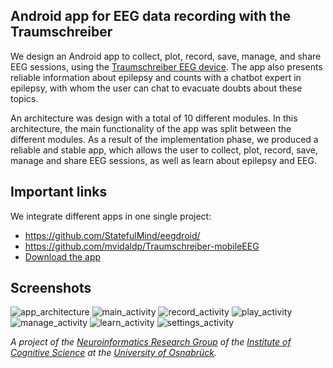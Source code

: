 ## Android app for EEG data recording with the Traumschreiber

We design an Android app to collect, plot, record, save, manage, and share EEG sessions, using the [Traumschreiber EEG device](https://www.traumschreiber.uni-osnabrueck.de/). The app also presents reliable information about epilepsy and counts with a chatbot expert in epilepsy, with whom the user can chat to evacuate doubts about these topics.

An architecture was design with a total of 10 different modules. In this architecture, the main functionality of the app was split between the different modules. As a result of the implementation phase, we produced a reliable and stable app, which allows the user to collect, plot, record, save, manage and share EEG sessions, as well as learn about epilepsy and EEG.

## Important links
We integrate different apps in one single project:
- https://github.com/StatefulMind/eegdroid/
- https://github.com/mvidaldp/Traumschreiber-mobileEEG
- [Download the app]()

## Screenshots

![app_architecture](./images/architecture.png)
![main_activity](./images/main_menu.png)
![record_activity](./images/record_recording.png)
![play_activity](./images/play_speeds.png)
![manage_activity](./images/manage_share.png)
![learn_activity](./images/learn_more.png)
![settings_activity](./images/settings_content.png)

*A project of the [Neuroinformatics Research Group](https://www.ikw.uni-osnabrueck.de/en/research_groups/neuroinformatics/overview.html) of the [Institute of Cognitive Science](https://www.ikw.uni-osnabrueck.de/en/home.html) at the [University of Osnabrück](https://www.uni-osnabrueck.de/en/home.html).*
